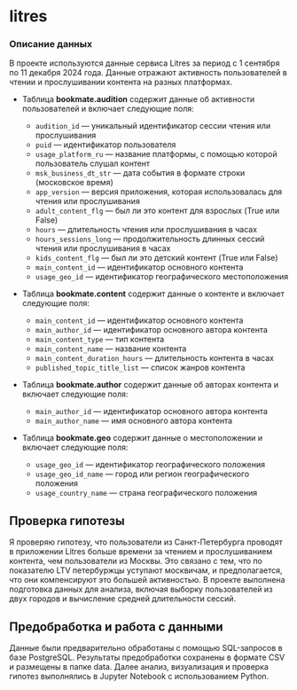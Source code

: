 # litres
### Описание данных
В проекте используются данные сервиса Litres за период с 1 сентября по 11 декабря 2024 года. Данные отражают активность пользователей в чтении и прослушивании контента на разных платформах.

* Таблица **bookmate.audition** содержит данные об активности пользователей и включает следующие поля:
	* `audition_id` — уникальный идентификатор сессии чтения или прослушивания
	* `puid` — идентификатор пользователя
	* `usage_platform_ru` — название платформы, с помощью которой пользователь слушал контент
	* `msk_business_dt_str` — дата события в формате строки (московское время)
	* `app_version` — версия приложения, которая использовалась для чтения или прослушивания
	* `adult_content_flg` — был ли это контент для взрослых (True или False)
	* `hours` — длительность чтения или прослушивания в часах
	* `hours_sessions_long` — продолжительность длинных сессий чтения или прослушивания в часах
	* `kids_content_flg` — был ли это детский контент (True или False)
	* `main_content_id` — идентификатор основного контента
	* `usage_geo_id` — идентификатор географического местоположения

* Таблица **bookmate.content** содержит данные о контенте и включает следующие поля:
	* `main_content_id` — идентификатор основного контента
	* `main_author_id` — идентификатор основного автора контента
	* `main_content_type` — тип контента
	* `main_content_name` — название контента
	* `main_content_duration_hours` — длительность контента в часах
	* `published_topic_title_list` — список жанров контента

* Таблица **bookmate.author** содержит данные об авторах контента и включает следующие поля:
	* `main_author_id` — идентификатор основного автора контента
	* `main_author_name` — имя основного автора контента

* Таблица **bookmate.geo** содержит данные о местоположении и включает следующие поля:
	* `usage_geo_id` — идентификатор географического положения
	* `usage_geo_id_name` — город или регион географического положения
	* `usage_country_name` — страна географического положения

## Проверка гипотезы
Я проверяю гипотезу, что пользователи из Санкт-Петербурга проводят в приложении Litres больше времени за чтением и прослушиванием контента, чем пользователи из Москвы. Это связано с тем, что по показателю LTV петербуржцы уступают москвичам, и предполагается, что они компенсируют это большей активностью.
В проекте выполнена подготовка данных для анализа, включая выборку пользователей из двух городов и вычисление средней длительности сессий.

## Предобработка и работа с данными
Данные были предварительно обработаны с помощью SQL-запросов в базе PostgreSQL. Результаты предобработки сохранены в формате CSV и размещены в папке data.
Далее анализ, визуализация и проверка гипотез выполнялись в Jupyter Notebook с использованием Python.
